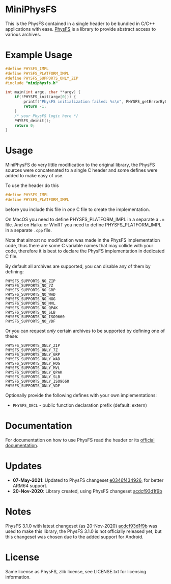 # MiniPhysFS

This is the PhysFS contained in a single header to be bundled in C/C++ applications with ease.
[PhysFS](https://icculus.org/physfs/) is a library to provide abstract access to various archives.

# Example Usage

```C
#define PHYSFS_IMPL
#define PHYSFS_PLATFORM_IMPL
#define PHYSFS_SUPPORTS_ONLY_ZIP
#include "miniphysfs.h"

int main(int argc, char **argv) {
    if(!PHYSFS_init(argv[0])) {
        printf("PhysFS initialization failed: %s\n", PHYSFS_getErrorByCode(PHYSFS_getLastErrorCode()));
        return -1;
    }
    /* your PhysFS logic here */
    PHYSFS_deinit();
    return 0;
}
```

# Usage

MiniPhysFS do very little modification to the original library, the PhysFS sources were concatenated
to a single C header and some defines were added to make easy of use.

To use the header do this
```C
#define PHYSFS_IMPL
#define PHYSFS_PLATFORM_IMPL
```
before you include this file in *one* C file to create the implementation.

On MacOS you need to define PHYSFS_PLATFORM_IMPL in a separate a `.m` file.
And on Haiku or WinRT you need to define PHYSFS_PLATFORM_IMPL in a separate `.cpp` file.

Note that almost no modification was made in the PhysFS implementation code,
thus there are some C variable names that may collide with your code,
therefore it is best to declare the PhysFS implementation in dedicated C file.

By default all archives are supported, you can disable any of them by defining:
```
PHYSFS_SUPPORTS_NO_ZIP
PHYSFS_SUPPORTS_NO_7Z
PHYSFS_SUPPORTS_NO_GRP
PHYSFS_SUPPORTS_NO_WAD
PHYSFS_SUPPORTS_NO_HOG
PHYSFS_SUPPORTS_NO_MVL
PHYSFS_SUPPORTS_NO_QPAK
PHYSFS_SUPPORTS_NO_SLB
PHYSFS_SUPPORTS_NO_ISO9660
PHYSFS_SUPPORTS_NO_VDF
```
Or you can request *only* certain archives to be supported by defining one of these:
```
PHYSFS_SUPPORTS_ONLY_ZIP
PHYSFS_SUPPORTS_ONLY_7Z
PHYSFS_SUPPORTS_ONLY_GRP
PHYSFS_SUPPORTS_ONLY_WAD
PHYSFS_SUPPORTS_ONLY_HOG
PHYSFS_SUPPORTS_ONLY_MVL
PHYSFS_SUPPORTS_ONLY_QPAK
PHYSFS_SUPPORTS_ONLY_SLB
PHYSFS_SUPPORTS_ONLY_ISO9660
PHYSFS_SUPPORTS_ONLY_VDF
```

Optionally provide the following defines with your own implementations:
  - `PHYSFS_DECL`     - public function declaration prefix (default: extern)


# Documentation

For documentation on how to use PhysFS read the header or
its [official documentation](https://icculus.org/physfs/docs/).

# Updates

- **07-May-2021**: Updated to PhysFS changeset [e0346f434926](https://hg.icculus.org/icculus/physfs/rev/e0346f434926), for better ARM64 support.
- **20-Nov-2020**: Library created, using PhysFS changeset
  [acdcf93d1f9b](https://hg.icculus.org/icculus/physfs/rev/acdcf93d1f9b)

# Notes

PhysFS 3.1.0 with latest changeset (as 20-Nov-2020) [acdcf93d1f9b](https://hg.icculus.org/icculus/physfs/rev/acdcf93d1f9b) 
was used to make this library, the PhysFS 3.1.0 is not officially released yet,
but this changeset was chosen due to the added support for Android.

# License

Same license as PhysFS, zlib license, see LICENSE.txt for licensing information.
